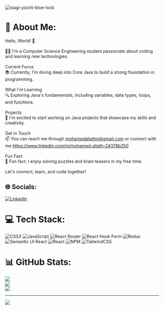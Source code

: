 

![isagi-yoichi-blue-lock](https://github.com/MohamedAljath-7ds/MohamedAljath-7ds/assets/114936594/3df74e6d-beb8-4267-9fb2-721a9c877a83)










# 💫 About Me:

Hello, World! 👋<br><br>👨‍🎓 I'm a Computer Science Engineering student passionate about coding and learning new technologies.<br><br>Current Focus<br>📚 Currently, I'm diving deep into Core Java to build a strong foundation in programming.<br><br>What I'm Learning<br>🔍 Exploring Java's fundamentals, including variables, data types, loops, and functions.<br><br>Projects<br>🚀 I'm excited to start working on Java projects that showcase my skills and creativity.<br><br>Get in Touch<br>📫 You can reach me through mohamedaljathn@gmail.com or connect with me https://www.linkedin.com/in/mohamed-aljath-24378b250<br><br>Fun Fact<br>🎉 Fun fact: I enjoy solving puzzles and brain teasers in my free time.<br><br>Let's connect, learn, and code together! 


## 🌐 Socials:
[![LinkedIn](https://img.shields.io/badge/LinkedIn-%230077B5.svg?logo=linkedin&logoColor=white)](https://linkedin.com/in/https://www.linkedin.com/in/mohamed-aljath-24378b250?utm_source=share&utm_campaign=share_via&utm_content=profile&utm_medium=android_app) 


# 💻 Tech Stack:
![CSS3](https://img.shields.io/badge/css3-%231572B6.svg?style=for-the-badge&logo=css3&logoColor=white) ![JavaScript](https://img.shields.io/badge/javascript-%23323330.svg?style=for-the-badge&logo=javascript&logoColor=%23F7DF1E) ![React Router](https://img.shields.io/badge/React_Router-CA4245?style=for-the-badge&logo=react-router&logoColor=white) ![React Hook Form](https://img.shields.io/badge/React%20Hook%20Form-%23EC5990.svg?style=for-the-badge&logo=reacthookform&logoColor=white) ![Redux](https://img.shields.io/badge/redux-%23593d88.svg?style=for-the-badge&logo=redux&logoColor=white) ![Semantic UI React](https://img.shields.io/badge/Semantic%20UI%20React-%2335BDB2.svg?style=for-the-badge&logo=SemanticUIReact&logoColor=white) ![React](https://img.shields.io/badge/react-%2320232a.svg?style=for-the-badge&logo=react&logoColor=%2361DAFB) ![NPM](https://img.shields.io/badge/NPM-%23CB3837.svg?style=for-the-badge&logo=npm&logoColor=white) ![TailwindCSS](https://img.shields.io/badge/tailwindcss-%2338B2AC.svg?style=for-the-badge&logo=tailwind-css&logoColor=white)
# 📊 GitHub Stats:
![](https://github-readme-stats.vercel.app/api?username=MohamedAljath-7ds&theme=vue-dark&hide_border=false&include_all_commits=true&count_private=true)<br/>
![](https://github-readme-streak-stats.herokuapp.com/?user=MohamedAljath-7ds&theme=vue-dark&hide_border=false)<br/>
![](https://github-readme-stats.vercel.app/api/top-langs/?username=MohamedAljath-7ds&theme=vue-dark&hide_border=false&include_all_commits=true&count_private=true&layout=compact)

---
[![](https://visitcount.itsvg.in/api?id=MohamedAljath-7ds&icon=0&color=0)](https://visitcount.itsvg.in)

<!-- Proudly created with GPRM ( https://gprm.itsvg.in ) -->


























